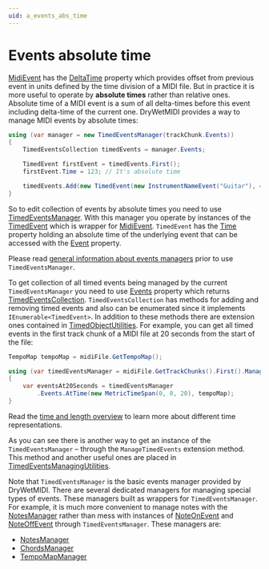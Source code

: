 ```yaml
---
uid: a_events_abs_time
---
```


# Events absolute time

[MidiEvent](xref:Melanchall.DryWetMidi.Core.MidiEvent) has the [DeltaTime](xref:Melanchall.DryWetMidi.Core.MidiEvent.DeltaTime) property which provides offset from previous event in units defined by the time division of a MIDI file. But in practice it is more useful to operate by **absolute times** rather than relative ones. Absolute time of a MIDI event is a sum of all delta-times before this event including delta-time of the current one. DryWetMIDI provides a way to manage MIDI events by absolute times:

```csharp
using (var manager = new TimedEventsManager(trackChunk.Events))
{
    TimedEventsCollection timedEvents = manager.Events;

    TimedEvent firstEvent = timedEvents.First();
    firstEvent.Time = 123; // It's absolute time

    timedEvents.Add(new TimedEvent(new InstrumentNameEvent("Guitar"), 456 /* Absolute time too */));
}
```

So to edit collection of events by absolute times you need to use [TimedEventsManager](xref:Melanchall.DryWetMidi.Interaction.TimedEventsManager). With this manager you operate by instances of the [TimedEvent](xref:Melanchall.DryWetMidi.Interaction.TimedEvent) which is wrapper for [MidiEvent](xref:Melanchall.DryWetMidi.Core.MidiEvent). `TimedEvent` has the [Time](xref:Melanchall.DryWetMidi.Interaction.TimedEvent.Time) property holding an absolute time of the underlying event that can be accessed with the [Event](xref:Melanchall.DryWetMidi.Interaction.TimedEvent.Event) property.

Please read [general information about events managers](Events-managers-overview.md) prior to use `TimedEventsManager`.

To get collection of all timed events being managed by the current `TimedEventsManager` you need to use [Events](xref:Melanchall.DryWetMidi.Interaction.TimedEventsManager.Events) property which returns [TimedEventsCollection](xref:Melanchall.DryWetMidi.Interaction.TimedEventsCollection). `TimedEventsCollection` has methods for adding and removing timed events and also can be enumerated since it implements `IEnumerable<TimedEvent>`. In addition to these methods there are extension ones contained in [TimedObjectUtilities](xref:Melanchall.DryWetMidi.Interaction.TimedObjectUtilities). For example, you can get all timed events in the first track chunk of a MIDI file at 20 seconds from the start of the file:

```csharp
TempoMap tempoMap = midiFile.GetTempoMap();

using (var timedEventsManager = midiFile.GetTrackChunks().First().ManageTimedEvents())
{
    var eventsAt20Seconds = timedEventsManager
        .Events.AtTime(new MetricTimeSpan(0, 0, 20), tempoMap);
}
```

Read the [time and length overview](Time-and-length-overview.md) to learn more about different time representations.

As you can see there is another way to get an instance of the `TimedEventsManager` – through the `ManageTimedEvents` extension method. This method and another useful ones are placed in [TimedEventsManagingUtilities](xref:Melanchall.DryWetMidi.Interaction.TimedEventsManagingUtilities).

Note that `TimedEventsManager` is the basic events manager provided by DryWetMIDI. There are several dedicated managers for managing special types of events. These managers built as wrappers for `TimedEventsManager`. For example, it is much more convenient to manage notes with the [NotesManager](Notes.md) rather than mess with instances of [NoteOnEvent](xref:Melanchall.DryWetMidi.Core.NoteOnEvent) and [NoteOffEvent](xref:Melanchall.DryWetMidi.Core.NoteOffEvent) through `TimedEventsManager`. These managers are:

* [NotesManager](Notes.md)
* [ChordsManager](Chords.md)
* [TempoMapManager](Tempo-map.md)